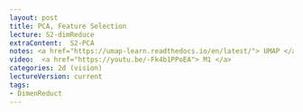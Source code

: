 ```yaml
---
layout: post
title: PCA, Feature Selection
lecture: S2-dimReduce
extraContent:  S2-PCA
notes: <a href="https://umap-learn.readthedocs.io/en/latest/"> UMAP </a> + <a href="https://scikit-learn.org/stable/modules/feature_selection.html#feature-selection-as-part-of-a-pipeline"> API </a> 
video:  <a href="https://youtu.be/-Fk4b1PPoEA"> M1 </a> 
categories: 2d (vision)
lectureVersion: current
tags:
- DimenReduct
---
```

